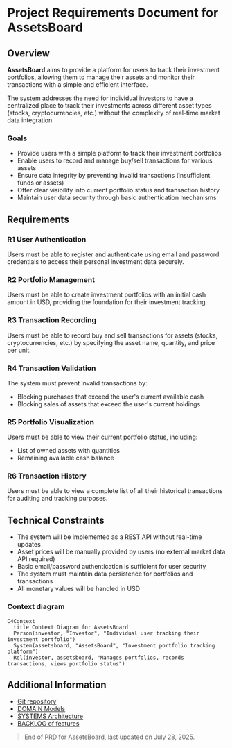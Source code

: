 # Project Requirements Document for AssetsBoard

## Overview

**AssetsBoard** aims to provide a platform for users to track their investment portfolios, allowing them to manage their assets and monitor their transactions with a simple and efficient interface.

The system addresses the need for individual investors to have a centralized place to track their investments across different asset types (stocks, cryptocurrencies, etc.) without the complexity of real-time market data integration.

### Goals

- Provide users with a simple platform to track their investment portfolios
- Enable users to record and manage buy/sell transactions for various assets
- Ensure data integrity by preventing invalid transactions (insufficient funds or assets)
- Offer clear visibility into current portfolio status and transaction history
- Maintain user data security through basic authentication mechanisms

## Requirements

### R1 User Authentication
Users must be able to register and authenticate using email and password credentials to access their personal investment data securely.

### R2 Portfolio Management
Users must be able to create investment portfolios with an initial cash amount in USD, providing the foundation for their investment tracking.

### R3 Transaction Recording
Users must be able to record buy and sell transactions for assets (stocks, cryptocurrencies, etc.) by specifying the asset name, quantity, and price per unit.

### R4 Transaction Validation
The system must prevent invalid transactions by:
- Blocking purchases that exceed the user's current available cash
- Blocking sales of assets that exceed the user's current holdings

### R5 Portfolio Visualization
Users must be able to view their current portfolio status, including:
- List of owned assets with quantities
- Remaining available cash balance

### R6 Transaction History
Users must be able to view a complete list of all their historical transactions for auditing and tracking purposes.

## Technical Constraints

- The system will be implemented as a REST API without real-time updates
- Asset prices will be manually provided by users (no external market data API required)
- Basic email/password authentication is sufficient for user security
- The system must maintain data persistence for portfolios and transactions
- All monetary values will be handled in USD

### Context diagram

```mermaid
C4Context
  title Context Diagram for AssetsBoard
  Person(investor, "Investor", "Individual user tracking their investment portfolio")
  System(assetsboard, "AssetsBoard", "Investment portfolio tracking platform")
  Rel(investor, assetsboard, "Manages portfolios, records transactions, views portfolio status")
```

## Additional Information

- [Git repository](https://github.com/AIcodeAcademy/AIDDbot)
- [DOMAIN Models](./DOMAIN.md)
- [SYSTEMS Architecture](./SYSTEMS.md)
- [BACKLOG of features](./BACKLOG.md)

> End of PRD for AssetsBoard, last updated on July 28, 2025.
